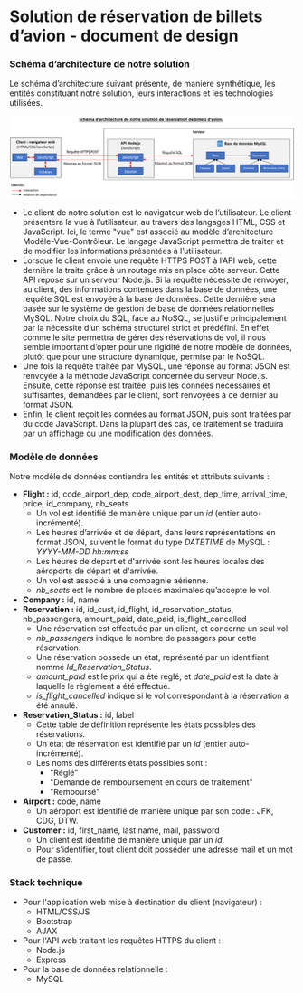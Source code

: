 # Solution de réservation de billets d’avion - document de design
### Schéma d’architecture de notre solution
Le schéma d’architecture suivant présente, de manière synthétique, les entités constituant notre solution, leurs interactions et les technologies utilisées.

![Schéma d’architecture de notre solution de réservation de billets d’avion.](./schema-architecture.png?raw=true "Schéma d’architecture de notre solution de réservation de billets d’avion.")
- Le client de notre solution est le navigateur web de l’utilisateur. Le client présentera la vue à l’utilisateur, au travers des langages HTML, CSS et JavaScript. Ici, le terme "vue" est associé au modèle d’architecture Modèle-Vue-Contrôleur. Le langage JavaScript permettra de traiter et de modifier les informations présentées à l’utilisateur.
- Lorsque le client envoie une requête HTTPS POST à l’API web, cette dernière la traite grâce à un routage mis en place côté serveur. Cette API repose sur un serveur Node.js. Si la requête nécessite de renvoyer, au client, des informations contenues dans la base de données, une requête SQL est envoyée à la base de données. Cette dernière sera basée sur le système de gestion de base de données relationnelles MySQL. Notre choix du SQL, face au NoSQL, se justifie principalement par la nécessité d’un schéma structurel strict et prédéfini. En effet, comme le site permettra de gérer des réservations de vol, il nous semble important d’opter pour une rigidité de notre modèle de données, plutôt que pour une structure dynamique, permise par le NoSQL.
- Une fois la requête traitée par MySQL, une réponse au format JSON est renvoyée à la méthode JavaScript concernée du serveur Node.js. Ensuite, cette réponse est traitée, puis les données nécessaires et suffisantes, demandées par le client, sont renvoyées à ce dernier au format JSON.
- Enfin, le client reçoit les données au format JSON, puis sont traitées par du code JavaScript. Dans la plupart des cas, ce traitement se traduira par un affichage ou une modification des données.
### Modèle de données
Notre modèle de données contiendra les entités et attributs suivants :
- **Flight :** id, code_airport_dep, code_airport_dest, dep_time, arrival_time, price, id_company, nb_seats
  - Un vol est identifié de manière unique par un *id* (entier auto-incrémenté).
  - Les heures d’arrivée et de départ, dans leurs représentations en format JSON, suivent le format du type *DATETIME* de MySQL : *YYYY-MM-DD hh:mm:ss*
  - Les heures de départ et d'arrivée sont les heures locales des aéroports de départ et d'arrivée.
  - Un vol est associé à une compagnie aérienne.
  - *nb_seats* est le nombre de places maximales qu’accepte le vol.
- **Company :** id, name
- **Reservation :** id, id_cust, id_flight, id_reservation_status, nb_passengers, amount_paid, date_paid, is_flight_cancelled
  - Une réservation est effectuée par un client, et concerne un seul vol.
  - *nb_passengers* indique le nombre de passagers pour cette réservation.
  - Une réservation possède un état, représenté par un identifiant nommé *Id_Reservation_Status*.
  - *amount_paid* est le prix qui a été réglé, et *date_paid* est la date à laquelle le règlement a été effectué.
  - *is_flight_cancelled* indique si le vol correspondant à la réservation a été annulé.
- **Reservation_Status :** id, label
  - Cette table de définition représente les états possibles des réservations.
  - Un état de réservation est identifié par un *id* (entier auto-incrémenté).
  - Les noms des différents états possibles sont :
    - "Réglé"
    - "Demande de remboursement en cours de traitement"
    - "Remboursé"
- **Airport :** code, name
  - Un aéroport est identifié de manière unique par son code : JFK, CDG, DTW.
- **Customer :** id, first_name, last name, mail, password
  - Un client est identifié de manière unique par un *id*.
  - Pour s’identifier, tout client doit posséder une adresse mail et un mot de passe.

### Stack technique
 - Pour l'application web mise à destination du client (navigateur) :
   - HTML/CSS/JS
   - Bootstrap
   - AJAX
 - Pour l'API web traitant les requêtes HTTPS du client :
   - Node.js
   - Express
 - Pour la base de données relationnelle :
   - MySQL